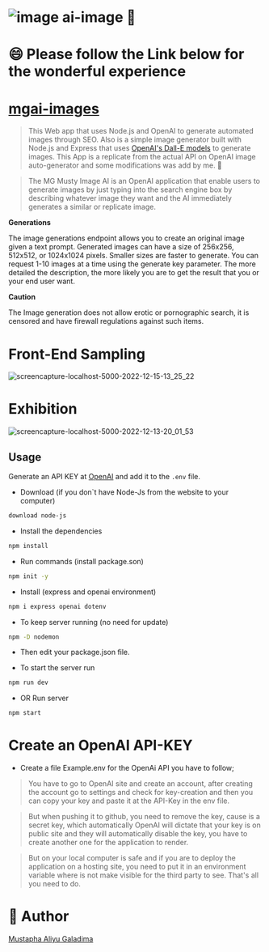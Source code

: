 # ![image](https://user-images.githubusercontent.com/106968663/193465348-dbefd28f-ec35-48e9-a105-24fa745e13ff.png) ai-image :man:

# :smile: Please follow the Link below for the wonderful experience

# [mgai-images](https://mgai-images.onrender.com/)

> This Web app that uses Node.js and OpenAI to generate automated images through SEO.
> Also is a simple image generator built with Node.js and Express that uses [OpenAI's Dall-E models](https://beta.openai.com/docs/guides/images) to generate images.
> This App is a replicate from the actual API on OpenAI image auto-generator and some modifications was add by me. 🙂

> The MG Musty Image AI is an OpenAI application that enable users to generate images by just typing
> into the search engine box by describing whatever image they want and the AI immediately generates a similar or replicate image.

**Generations**

The image generations endpoint allows you to create an original image given a text prompt.
Generated images can have a size of 256x256, 512x512, or 1024x1024 pixels. Smaller sizes are faster to generate.
You can request 1-10 images at a time using the generate key parameter.
The more detailed the description, the more likely you are to get the result that you or your end user want.

**Caution**

The Image generation does not allow erotic or pornographic search, it is censored and have firewall regulations against such items.

# Front-End Sampling 

![screencapture-localhost-5000-2022-12-15-13_25_22](https://user-images.githubusercontent.com/106968663/207858574-3b0b6d17-ed21-417a-9314-d62d12b38741.png)


# Exhibition

![screencapture-localhost-5000-2022-12-13-20_01_53](https://user-images.githubusercontent.com/106968663/207857930-0d453c73-e7a4-4524-a5f0-6891a4535525.png)

## Usage

Generate an API KEY at [OpenAI](https://beta.openai.com/) and add it to the `.env` file.

*  Download (if you don`t have Node-Js from the website to your computer)

```bash
download node-js
```

* Install the dependencies

```bash
npm install
```

* Run commands (install package.son)

```bash
npm init -y
```

* Install (express and openai environment)

```bash
npm i express openai dotenv
```

* To keep server running (no need for update)

```bash
npm -D nodemon
```

* Then edit your package.json file.

* To start the server run

```bash
npm run dev
```

* OR Run server

```bash
npm start
```

# Create an OpenAI API-KEY 
* Create a file Example.env for the OpenAi API you have to follow;

> You have to go to OpenAI site and create an account, after creating the account go to settings and check for key-creation and then you can copy your key and paste it at the API-Key in the env file. 

> But when pushing it to github, you need to remove the key, cause is a secret key, which automatically OpenAI will dictate that your key is on public site and they will automatically disable the key, you have to create another one for the application to render. 

> But on your local computer is safe and if you are to deploy the application on a hosting site, you need to put it in an environment variable where is not make visible for the third party to see. 
> That's all you need to do. 

# 📝 Author

[Mustapha Aliyu Galadima](https://github.com/MG-Musty/)
